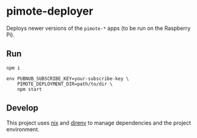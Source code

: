 # pimote-deployer

Deploys newer versions of the `pimote-*` apps (to be run on the Raspberry Pi).

## Run

    npm i

	env PUBNUB_SUBSCRIBE_KEY=your-subscribe-key \
		PIMOTE_DEPLOYMENT_DIR=path/to/dir \
		npm start

## Develop

This project uses [nix][] and [direnv][] to manage dependencies and the project
environment.

[nix]: https://nixos.org/nix/
[direnv]: https://direnv.net/
